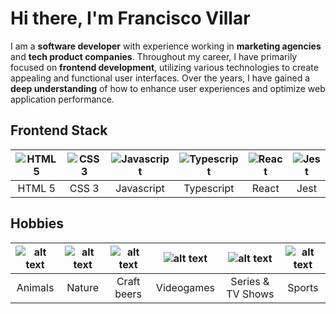 # Hi there, I'm Francisco Villar

I am a **software developer** with experience working in **marketing agencies** and **tech product companies**. Throughout my career, I have primarily focused on **frontend development**, utilizing various technologies to create appealing and functional user interfaces. Over the years, I have gained a **deep understanding** of how to enhance user experiences and optimize web application performance.

## Frontend Stack

| ![HTML5](https://img.icons8.com/?size=80&id=9nmz9TYzN8iO&format=png) | <div align="center">![CSS3](https://img.icons8.com/?size=80&id=38273&format=png)</div> | ![Javascript](https://img.icons8.com/?size=75&id=39853&format=png) | ![Typescript](https://img.icons8.com/?size=75&id=vMqgHSToxrJR&format=png) | ![React](https://img.icons8.com/?size=60&id=viH7JJy51bHj&format=png) | ![Jest](https://img.icons8.com/?size=50&id=oL2HGqCJ4Qhd&format=png) |
| -------------------------------------------------------------------- | -------------------------------------------------------------------------------------- | ------------------------------------------------------------------ | ------------------------------------------------------------------------- | -------------------------------------------------------------------- | ------------------------------------------------------------------- |
| <div align="center">HTML 5</div>                                     | <div align="center">CSS 3</div>                                                        | <div align="center">Javascript</div>                               | <div align="center">Typescript</div>                                      | <div align="center">React</div>                                      | <div align="center">Jest</div>                                      |

## Hobbies

| ![alt text](https://img.icons8.com/?size=60&id=L1yZTefUXeMg&format=png) | ![alt text](https://img.icons8.com/?size=70&id=92490&format=png) | ![alt text](https://img.icons8.com/?size=65&id=103044&format=png) | ![alt text](https://img.icons8.com/?size=75&id=vrrv8NfBAFq0&format=png) | ![alt text](https://img.icons8.com/?size=70&id=bMGZKjmgHUjb&format=png) | ![alt text](https://img.icons8.com/?size=70&id=6fCi-Z-vqJtZ&format=png) |
| ----------------------------------------------------------------------- | ---------------------------------------------------------------- | ----------------------------------------------------------------- | ----------------------------------------------------------------------- | ----------------------------------------------------------------------- | ----------------------------------------------------------------------- |
| <div align="center">Animals</div>                                       | <div align="center">Nature</div>                                 | <div align="center">Craft beers</div>                             | <div align="center">Videogames</div>                                    | <div align="center">Series & TV Shows</div>                             | <div align="center">Sports</div>                                        |
